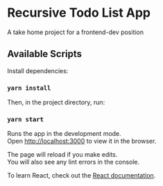 # Recursive Todo List App

A take home project for a frontend-dev position

## Available Scripts

Install dependencies:

### `yarn install`


Then, in the project directory, run:

### `yarn start`

Runs the app in the development mode.\
Open [http://localhost:3000](http://localhost:3000) to view it in the browser.

The page will reload if you make edits.\
You will also see any lint errors in the console.

To learn React, check out the [React documentation](https://reactjs.org/).
